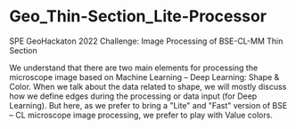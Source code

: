 # Geo_Thin-Section_Lite-Processor
SPE GeoHackaton 2022 Challenge: Image Processing of BSE-CL-MM Thin Section 

We understand that there are two main elements for processing the microscope image based on Machine Learning – Deep Learning: Shape & Color. When we talk about the data related to shape, we will mostly discuss how we define edges during the processing or data input (for Deep Learning). But here, as we prefer to bring a "Lite" and "Fast" version of BSE – CL microscope image processing, we prefer to play with Value colors.  
